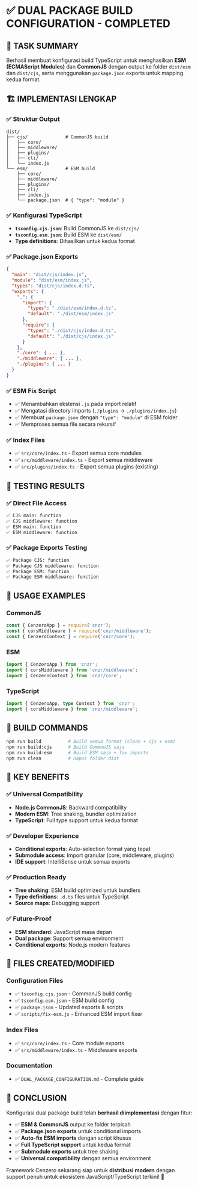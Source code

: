 # ✅ DUAL PACKAGE BUILD CONFIGURATION - COMPLETED

## 🎯 **TASK SUMMARY**

Berhasil membuat konfigurasi build TypeScript untuk menghasilkan **ESM (ECMAScript Modules)** dan **CommonJS** dengan output ke folder `dist/esm` dan `dist/cjs`, serta menggunakan `package.json` exports untuk mapping kedua format.

## 🏗️ **IMPLEMENTASI LENGKAP**

### ✅ **Struktur Output**
```
dist/
├── cjs/              # CommonJS build
│   ├── core/
│   ├── middleware/
│   ├── plugins/
│   ├── cli/
│   └── index.js
└── esm/              # ESM build
    ├── core/
    ├── middleware/
    ├── plugins/
    ├── cli/
    ├── index.js
    └── package.json  # { "type": "module" }
```

### ✅ **Konfigurasi TypeScript**
- **`tsconfig.cjs.json`**: Build CommonJS ke `dist/cjs/`
- **`tsconfig.esm.json`**: Build ESM ke `dist/esm/`
- **Type definitions**: Dihasilkan untuk kedua format

### ✅ **Package.json Exports**
```json
{
  "main": "dist/cjs/index.js",
  "module": "dist/esm/index.js",
  "types": "dist/cjs/index.d.ts",
  "exports": {
    ".": {
      "import": {
        "types": "./dist/esm/index.d.ts",
        "default": "./dist/esm/index.js"
      },
      "require": {
        "types": "./dist/cjs/index.d.ts",
        "default": "./dist/cjs/index.js"
      }
    },
    "./core": { ... },
    "./middleware": { ... },
    "./plugins": { ... }
  }
}
```

### ✅ **ESM Fix Script**
- ✅ Menambahkan ekstensi `.js` pada import relatif
- ✅ Mengatasi directory imports (`./plugins` → `./plugins/index.js`)
- ✅ Membuat `package.json` dengan `"type": "module"` di ESM folder
- ✅ Memproses semua file secara rekursif

### ✅ **Index Files**
- ✅ `src/core/index.ts` - Export semua core modules
- ✅ `src/middleware/index.ts` - Export semua middleware
- ✅ `src/plugins/index.ts` - Export semua plugins (existing)

## 🧪 **TESTING RESULTS**

### ✅ **Direct File Access**
```bash
✅ CJS main: function
✅ CJS middleware: function
✅ ESM main: function
✅ ESM middleware: function
```

### ✅ **Package Exports Testing**
```bash
✅ Package CJS: function
✅ Package CJS middleware: function
✅ Package ESM: function
✅ Package ESM middleware: function
```

## 📝 **USAGE EXAMPLES**

### CommonJS
```javascript
const { CenzeroApp } = require('cnzr');
const { corsMiddleware } = require('cnzr/middleware');
const { CenzeroContext } = require('cnzr/core');
```

### ESM
```javascript
import { CenzeroApp } from 'cnzr';
import { corsMiddleware } from 'cnzr/middleware';
import { CenzeroContext } from 'cnzr/core';
```

### TypeScript
```typescript
import { CenzeroApp, type Context } from 'cnzr';
import { corsMiddleware } from 'cnzr/middleware';
```

## 🚀 **BUILD COMMANDS**

```bash
npm run build          # Build semua format (clean + cjs + esm)
npm run build:cjs      # Build CommonJS saja
npm run build:esm      # Build ESM saja + fix imports
npm run clean          # Hapus folder dist
```

## 🎯 **KEY BENEFITS**

### ✅ **Universal Compatibility**
- **Node.js CommonJS**: Backward compatibility
- **Modern ESM**: Tree shaking, bundler optimization
- **TypeScript**: Full type support untuk kedua format

### ✅ **Developer Experience**
- **Conditional exports**: Auto-selection format yang tepat
- **Submodule access**: Import granular (core, middleware, plugins)
- **IDE support**: IntelliSense untuk semua exports

### ✅ **Production Ready**
- **Tree shaking**: ESM build optimized untuk bundlers
- **Type definitions**: `.d.ts` files untuk TypeScript
- **Source maps**: Debugging support

### ✅ **Future-Proof**
- **ESM standard**: JavaScript masa depan
- **Dual package**: Support semua environment
- **Conditional exports**: Node.js modern features

## 📁 **FILES CREATED/MODIFIED**

### Configuration Files
- ✅ `tsconfig.cjs.json` - CommonJS build config
- ✅ `tsconfig.esm.json` - ESM build config
- ✅ `package.json` - Updated exports & scripts
- ✅ `scripts/fix-esm.js` - Enhanced ESM import fixer

### Index Files
- ✅ `src/core/index.ts` - Core module exports
- ✅ `src/middleware/index.ts` - Middleware exports

### Documentation
- ✅ `DUAL_PACKAGE_CONFIGURATION.md` - Complete guide

## 🎉 **CONCLUSION**

Konfigurasi dual package build telah **berhasil diimplementasi** dengan fitur:

- ✅ **ESM & CommonJS** output ke folder terpisah
- ✅ **Package.json exports** untuk conditional imports
- ✅ **Auto-fix ESM imports** dengan script khusus
- ✅ **Full TypeScript support** untuk kedua format
- ✅ **Submodule exports** untuk tree shaking
- ✅ **Universal compatibility** dengan semua environment

Framework Cenzero sekarang siap untuk **distribusi modern** dengan support penuh untuk ekosistem JavaScript/TypeScript terkini! 🚀
